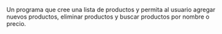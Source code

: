 Un programa que cree una lista de productos y permita al usuario agregar nuevos productos, eliminar productos y buscar productos por nombre o precio.